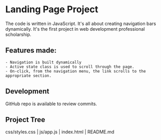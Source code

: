# Landing Page Project

The code is written in JavaScript. It's all about creating navigation bars dynamically. It's the first project in web development professional scholarship.

## Features made:

    - Navigation is built dynamically
    - Active state class is used to scroll through the page.
    - On-click, from the navigation menu, the link scrolls to the appropriate section.

## Development

GitHub repo is available to review commits.

## Project Tree

css/styles.css
| js/app.js
| index.html
| README.md
